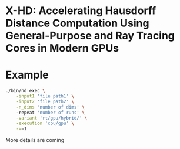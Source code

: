 # X-HD: Accelerating Hausdorff Distance Computation Using General-Purpose and Ray Tracing Cores in Modern GPUs
# Example

```bash
./bin/hd_exec \
    -input1 'file path1' \
    -input2 'file path2' \
    -n_dims 'number of dims' \ 
    -repeat 'number of runs' \
    -variant 'rt/gpu/hybrid/' \
    -execution 'cpu/gpu' \
    -v=1
```

More details are coming